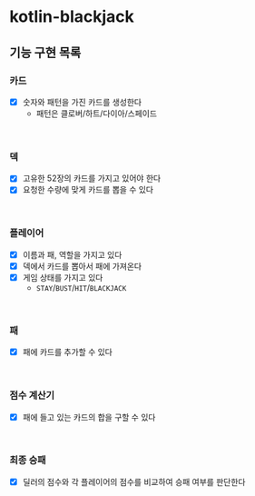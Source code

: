 # kotlin-blackjack


## 기능 구현 목록

### 카드
- [x] 숫자와 패턴을 가진 카드를 생성한다
  - 패턴은 클로버/하트/다이아/스페이드

<br>

### 덱
- [x] 고유한 52장의 카드를 가지고 있어야 한다
- [x] 요청한 수량에 맞게 카드를 뽑을 수 있다

<br>

### 플레이어
- [x] 이름과 패, 역할을 가지고 있다
- [x] 덱에서 카드를 뽑아서 패에 가져온다
- [x] 게임 상태를 가지고 있다
  - `STAY`/`BUST`/`HIT`/`BLACKJACK`

<br>

### 패
- [x] 패에 카드를 추가할 수 있다

<br>

### 점수 계산기
- [x] 패에 들고 있는 카드의 합을 구할 수 있다

<br>

### 최종 승패
- [x] 딜러의 점수와 각 플레이어의 점수를 비교하여 승패 여부를 판단한다